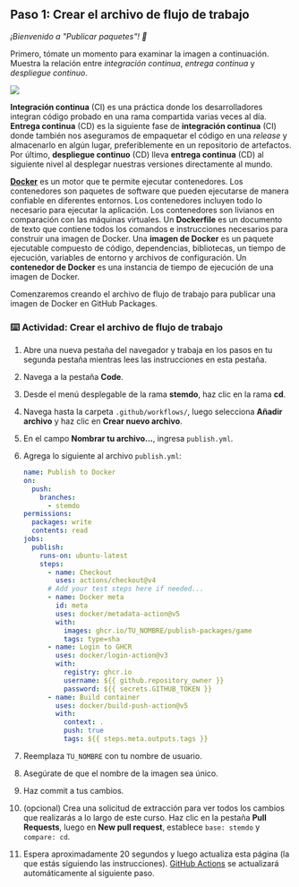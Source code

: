 <!--
  <<< Author notes: Step 1 >>>
  Choose 3-5 steps for your course.
  The first step is always the hardest, so pick something easy!
  Link to docs.github.com for further explanations.
  Encourage users to open new tabs for steps!
-->

## Paso 1: Crear el archivo de flujo de trabajo

_¡Bienvenido a "Publicar paquetes"! :wave:_

Primero, tómate un momento para examinar la imagen a continuación. Muestra la relación entre _integración continua_, _entrega continua_ y _despliegue continuo_.

![](https://i.imgur.com/xZCkjmU.png)

**Integración continua** (CI) es una práctica donde los desarrolladores integran código probado en una rama compartida varias veces al día. **Entrega continua** (CD) es la siguiente fase de **integración continua** (CI) donde también nos aseguramos de empaquetar el código en una _release_ y almacenarlo en algún lugar, preferiblemente en un repositorio de artefactos. Por último, **despliegue continuo** (CD) lleva **entrega continua** (CD) al siguiente nivel al desplegar nuestras versiones directamente al mundo.

[**Docker**](https://www.docker.com/why-docker) es un motor que te permite ejecutar contenedores.
Los contenedores son paquetes de software que pueden ejecutarse de manera confiable en diferentes entornos. Los contenedores incluyen todo lo necesario para ejecutar la aplicación. Los contenedores son livianos en comparación con las máquinas virtuales. Un **Dockerfile** es un documento de texto que contiene todos los comandos e instrucciones necesarios para construir una imagen de Docker. Una **imagen de Docker** es un paquete ejecutable compuesto de código, dependencias, bibliotecas, un tiempo de ejecución, variables de entorno y archivos de configuración. Un **contenedor de Docker** es una instancia de tiempo de ejecución de una imagen de Docker.

Comenzaremos creando el archivo de flujo de trabajo para publicar una imagen de Docker en GitHub Packages.


### :keyboard: Actividad: Crear el archivo de flujo de trabajo

1. Abre una nueva pestaña del navegador y trabaja en los pasos en tu segunda pestaña mientras lees las instrucciones en esta pestaña.
1. Navega a la pestaña **Code**.
1. Desde el menú desplegable de la rama **stemdo**, haz clic en la rama **cd**.
1. Navega hasta la carpeta `.github/workflows/`, luego selecciona **Añadir archivo** y haz clic en **Crear nuevo archivo**.
1. En el campo **Nombrar tu archivo...**, ingresa `publish.yml`.
1. Agrega lo siguiente al archivo `publish.yml`:


   ```yml
   name: Publish to Docker
   on:
     push:
       branches:
         - stemdo
   permissions:
     packages: write
     contents: read
   jobs:
     publish:
       runs-on: ubuntu-latest
       steps:
         - name: Checkout
           uses: actions/checkout@v4
         # Add your test steps here if needed...
         - name: Docker meta
           id: meta
           uses: docker/metadata-action@v5
           with:
             images: ghcr.io/TU_NOMBRE/publish-packages/game
             tags: type=sha
         - name: Login to GHCR
           uses: docker/login-action@v3
           with:
             registry: ghcr.io
             username: ${{ github.repository_owner }}
             password: ${{ secrets.GITHUB_TOKEN }}
         - name: Build container
           uses: docker/build-push-action@v5
           with:
             context: .
             push: true
             tags: ${{ steps.meta.outputs.tags }}
   ```

1. Reemplaza `TU_NOMBRE` con tu nombre de usuario.
1. Asegúrate de que el nombre de la imagen sea único.
1. Haz commit a tus cambios.
1. (opcional) Crea una solicitud de extracción para ver todos los cambios que realizarás a lo largo de este curso. Haz clic en la pestaña **Pull Requests**, luego en **New pull request**, establece `base: stemdo` y `compare: cd`.
1. Espera aproximadamente 20 segundos y luego actualiza esta página (la que estás siguiendo las instrucciones). [GitHub Actions](https://docs.github.com/en/actions) se actualizará automáticamente al siguiente paso.
